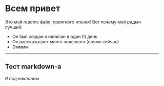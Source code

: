 # Всем привет
 Это мой readme файл, приятного чтения!
 Вот почему мой ридми лучший:

 - Он был создан и написан в один (!) день
 - Он рассказывает много полезного (прямо сейчас)
 - Эмммм 

---

## Тест markdown-а

*Я под наклоном*